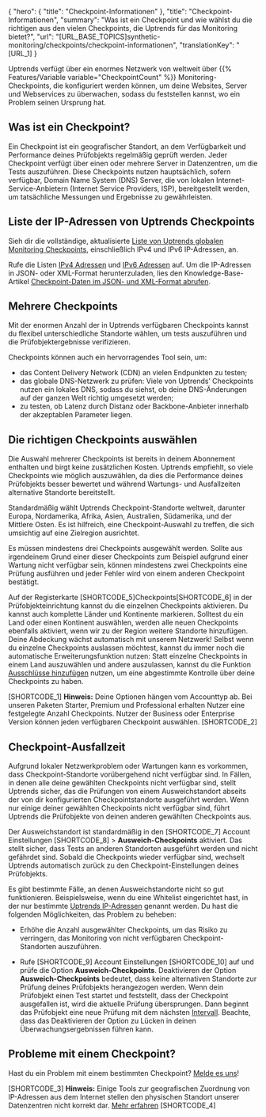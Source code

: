 ﻿{
  "hero": {
    "title": "Checkpoint-Informationen"
  },
  "title": "Checkpoint-Informationen",
  "summary": "Was ist ein Checkpoint und wie wählst du die richtigen aus den vielen Checkpoints, die Uptrends für das Monitoring bietet?",
  "url": "[URL_BASE_TOPICS]synthetic-monitoring/checkpoints/checkpoint-informationen",
  "translationKey": "[URL_1]
}

Uptrends verfügt über ein enormes Netzwerk von weltweit über {{% Features/Variable variable="CheckpointCount" %}} Monitoring-Checkpoints, die konfiguriert werden können, um deine Websites, Server und Webservices zu überwachen, sodass du feststellen kannst, wo ein Problem seinen Ursprung hat.

## Was ist ein Checkpoint?

Ein Checkpoint ist ein geografischer Standort, an dem Verfügbarkeit und Performance deines Prüfobjekts regelmäßig geprüft werden. Jeder Checkpoint verfügt über einen oder mehrere Server in Datenzentren, um die Tests auszuführen. Diese Checkpoints nutzen hauptsächlich, sofern verfügbar, Domain Name System (DNS) Server, die von lokalen Internet-Service-Anbietern (Internet Service Providers, ISP), bereitgestellt werden, um tatsächliche Messungen und Ergebnisse zu gewährleisten.

## Liste der IP-Adressen von Uptrends Checkpoints

Sieh dir die vollständige, aktualisierte [Liste von Uptrends globalen Monitoring Checkpoints]([LINK_URL_1]), einschließlich IPv4 und IPv6 IP-Adressen, an.

Rufe die Listen [IPv4 Adressen]([LINK_URL_2]) und [IPv6 Adressen]([LINK_URL_3]) auf. Um die IP-Adressen in JSON- oder XML-Format herunterzuladen, lies den Knowledge-Base-Artikel [Checkpoint-Daten im JSON- und XML-Format abrufen]([LINK_URL_4]).

## Mehrere Checkpoints

Mit der enormen Anzahl der in Uptrends verfügbaren Checkpoints kannst du flexibel unterschiedliche Standorte wählen, um tests auszuführen und die Prüfobjektergebnisse verifizieren.

Checkpoints können auch ein hervorragendes Tool sein, um:

- das Content Delivery Network (CDN) an vielen Endpunkten zu testen;
- das globale DNS-Netzwerk zu prüfen: Viele von Uptrends’ Checkpoints nutzen ein lokales DNS, sodass du siehst, ob deine DNS-Änderungen auf der ganzen Welt richtig umgesetzt werden;
- zu testen, ob Latenz durch Distanz oder Backbone-Anbieter innerhalb der akzeptablen Parameter liegen.

## Die richtigen Checkpoints auswählen

Die Auswahl mehrerer Checkpoints ist bereits in deinem Abonnement enthalten und birgt keine zusätzlichen Kosten. Uptrends empfiehlt, so viele Checkpoints wie möglich auszuwählen, da dies die Performance deines Prüfobjekts besser bewertet und während Wartungs- und Ausfallzeiten alternative Standorte bereitstellt.

Standardmäßig wählt Uptrends Checkpoint-Standorte weltweit, darunter Europa, Nordamerika, Afrika, Asien, Australien, Südamerika, und der Mittlere Osten. Es ist hilfreich, eine Checkpoint-Auswahl zu treffen, die sich umsichtig auf eine Zielregion ausrichtet.

Es müssen mindestens drei Checkpoints ausgewählt werden. Sollte aus irgendeinem Grund einer dieser Checkpoints zum Beispiel aufgrund einer Wartung nicht verfügbar sein, können mindestens zwei Checkpoints eine Prüfung ausführen und jeder Fehler wird von einem anderen Checkpoint bestätigt.

Auf der Registerkarte [SHORTCODE_5]Checkpoints[SHORTCODE_6] in der Prüfobjekteinrichtung kannst du die einzelnen Checkpoints aktivieren. Du kannst auch komplette Länder und Kontinente markieren. Solltest du ein Land oder einen Kontinent auswählen, werden alle neuen Checkpoints ebenfalls aktiviert, wenn wir zu der Region weitere Standorte hinzufügen. Deine Abdeckung wächst automatisch mit unserem Netzwerk! Selbst wenn du einzelne Checkpoints auslassen möchtest, kannst du immer noch die automatische Erweiterungsfunktion nutzen: Statt einzelne Checkpoints in einem Land auszuwählen und andere auszulassen, kannst du die Funktion [Ausschlüsse hinzufügen]([LINK_URL_5]) nutzen, um eine abgestimmte Kontrolle über deine Checkpoints zu haben.

[SHORTCODE_1]
**Hinweis:** Deine Optionen hängen vom Accounttyp ab. Bei unseren Paketen Starter, Premium und Professional erhalten Nutzer eine festgelegte Anzahl Checkpoints. Nutzer der Business oder Enterprise Version können jeden verfügbaren Checkpoint auswählen.
[SHORTCODE_2]

## Checkpoint-Ausfallzeit

Aufgrund lokaler Netzwerkproblem oder Wartungen kann es vorkommen, dass Checkpoint-Standorte vorübergehend nicht verfügbar sind. In Fällen, in denen alle deine gewählten Checkpoints nicht verfügbar sind, stellt Uptrends sicher, das die Prüfungen von einem Ausweichstandort abseits der von dir konfigurierten Checkpointstandorte ausgeführt werden. Wenn nur einige deiner gewählten Checkpoints nicht verfügbar sind, führt Uptrends die Prüfobjekte von deinen anderen gewählten Checkpoints aus.

Der Ausweichstandort ist standardmäßig in den [SHORTCODE_7] Account Einstellungen [SHORTCODE_8] > **Ausweich-Checkpoints** aktiviert. Das stellt sicher, dass Tests an anderen Standorten ausgeführt werden und nicht gefährdet sind. Sobald die Checkpoints wieder verfügbar sind, wechselt Uptrends automatisch zurück zu den Checkpoint-Einstellungen deines Prüfobjekts.

Es gibt bestimmte Fälle, an denen Ausweichstandorte nicht so gut funktionieren. Beispielsweise, wenn du eine Whitelist eingerichtet hast, in der nur bestimmte [Uptrends IP-Adressen]([LINK_URL_6]) genannt werden. Du hast die folgenden Möglichkeiten, das Problem zu beheben:

- Erhöhe die Anzahl ausgewählter Checkpoints, um das Risiko zu verringern, das Monitoring von nicht verfügbaren Checkpoint-Standorten auszuführen.

- Rufe [SHORTCODE_9] Account Einstellungen [SHORTCODE_10] auf und prüfe die Option **Ausweich-Checkpoints**. Deaktivieren der Option **Ausweich-Checkpoints** bedeutet, dass keine alternativen Standorte zur Prüfung deines Prüfobjekts herangezogen werden. Wenn dein Prüfobjekt einen Test startet und feststellt, dass der Checkpoint ausgefallen ist, wird die aktuelle Prüfung übersprungen. Dann beginnt das Prüfobjekt eine neue Prüfung mit dem nächsten [Intervall]([LINK_URL_7]). Beachte, dass das Deaktivieren der Option zu Lücken in deinen Überwachungsergebnissen führen kann.

## Probleme mit einem Checkpoint?

Hast du ein Problem mit einem bestimmten Checkpoint? [Melde es uns]([LINK_URL_8])!

[SHORTCODE_3]
**Hinweis:** Einige Tools zur geografischen Zuordnung von IP-Adressen aus dem Internet stellen den physischen Standort unserer Datenzentren nicht korrekt dar. [Mehr erfahren]([LINK_URL_9]) 
[SHORTCODE_4]
